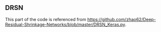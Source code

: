 ## DRSN
This part of the code is referenced from https://github.com/zhao62/Deep-Residual-Shrinkage-Networks/blob/master/DRSN_Keras.py.
